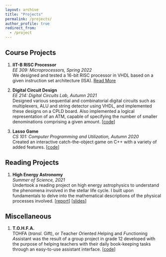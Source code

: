 ```yaml
---
layout: archive
title: "Projects"
permalink: /projects/
author_profile: true
redirect_from:
  - /project
---
```


## Course Projects

1. **IIT-B RISC Processor**  
_EE 309: Microprocessors, Spring 2022_  
We designed and tested a 16-bit RISC processor in VHDL based on a given instruction set architecture (ISA). [Read More](/projects/risc)

2. **Digital Circuit Design**  
_EE 214: Digital Circuits Lab, Autumn 2021_  
Designed various sequential and combinatorial digital circuits such as multiplexers, ALU and string detector using VHDL, and implemented these designs on a CPLD board. Also implemented a logical representation of an ATM, capable of specifying the number of smaller denominations comprising a given amount. [[code](https://github.com/Aayush2003/EE214)]

3. **Lasso Game**  
_CS 101: Computer Programming and Utilization, Autumn 2020_  
Created an interactive catch-the-object game on C++ with a variety of added features. [[code](https://github.com/Aayush2003/Lasso-Game-CS101)]

## Reading Projects

1. **High Energy Astronomy**  
_Summer of Science, 2021_  
Undertook a reading project on high energy astrophysics to understand the phenomena involved in the stellar life cycle. I built upon fundamentals to delve into the mathematical descriptions of the physical processes involved. [[report](/files/SoS-2021-Report.pdf)] [[slides](/files/SoS-2021-Presentation.pdf)]

## Miscellaneous

1. **T.O.H.F.A.**  
TOHFA (_transl_. Gift), or *T*eacher *O*riented *H*elping and *F*unctioning *A*ssistant was the result of a group project in grade 12 developed with the purpose of helping teachers with their daily book-keeping tasks through an easy-to-use assistant interface. [[code](https://github.com/Aayush2003/T.O.H.F.A)]
